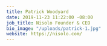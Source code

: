 ```yaml
---
title: Patrick Woodyard
date: 2019-11-23 11:22:00 -08:00
job_title: Nisolo Founder & CEO
bio_image: "/uploads/patrick-1.jpg"
website: https://nisolo.com/
---
```



